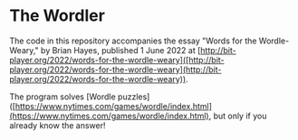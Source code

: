 # The Wordler

The code in this repository accompanies the essay "Words for the Wordle-Weary," by Brian Hayes, published 1 June 2022 at [http://bit-player.org/2022/words-for-the-wordle-weary]([http://bit-player.org/2022/words-for-the-wordle-weary](http://bit-player.org/2022/words-for-the-wordle-weary)). 

The program solves [Wordle puzzles]([https://www.nytimes.com/games/wordle/index.html](https://www.nytimes.com/games/wordle/index.html), but only if you already know the answer!


